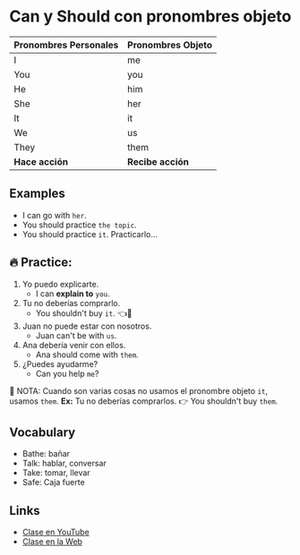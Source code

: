 # Can y Should con pronombres objeto  

|Pronombres Personales |Pronombres Objeto|
|----------------------|-----------------|
|I                     |me               |
|You                   |you              |
|He                    |him              |
|She                   |her              |
|It                    |it               |
|We                    |us               |
|They                  |them             |
|**Hace acción**       |**Recibe acción**|

## Examples

- I can go with `her`. 
- You should practice `the topic`. 
- You should practice `it`.  Practicarlo...

## 🔥 Practice: 

1. Yo puedo explicarte.
	- I can **explain to** `you`. 
2. Tu no deberías comprarlo. 
	- You shouldn't buy `it`. 👈👀
3. Juan no puede estar con nosotros. 
	- Juan can't be with `us`. 
4. Ana debería venir con ellos. 
	- Ana should come with `them`. 
5. ¿Puedes ayudarme?
	- Can you help `me`?

📌 NOTA: Cuando son varias cosas no usamos el pronombre objeto `it`, usamos `them`. **Ex:** Tu no deberías comprarlos. 👉 You shouldn't buy `them`. 

## Vocabulary

- Bathe: bañar  
- Talk: hablar, conversar   
- Take: tomar, llevar   
- Safe: Caja fuerte   

## Links

- [Clase en YouTube](https://www.youtube.com/watch?v=N-cTILDK-6Q&list=PLgrNDDl9MxYmUmf19zPiljdg8FKIRmP78&index=32)  
- [Clase en la Web](https://www.pacho8a.com/ingl%C3%A9s/curso-ingl%C3%A9s-nivel-b%C3%A1sico/lecci%C3%B3n-28/)